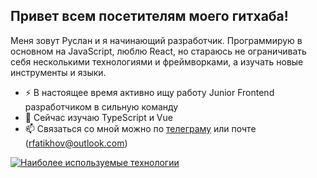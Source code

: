 ## Привет всем посетителям моего гитхаба!

Меня зовут Руслан и я начинающий разработчик. Программирую в основном на JavaScript, люблю React, но стараюсь не ограничивать себя несколькими технологиями и фреймворками, а изучать новые инструменты и языки.

- ⚡ В настоящее время активно ищу работу Junior Frontend разработчиком в сильную команду
- 🌱 Сейчас изучаю TypeScript и Vue
- 📫 Связаться со мной можно по [телеграму](t.me/rfatykhov) или почте (rfatikhov@outlook.com)
                               
[![Наиболее используемые технологии](https://github-readme-stats.vercel.app/api/top-langs/?username=rfatykhov&layout=compact&show_icons=true&theme=dracula)](https://github.com/anuraghazra/github-readme-stats)
